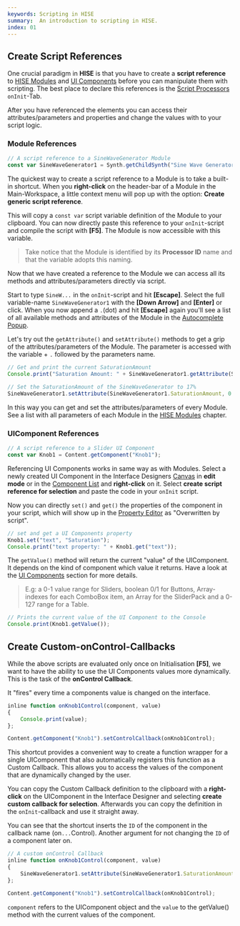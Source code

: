 ```yaml
---
keywords: Scripting in HISE
summary:  An introduction to scripting in HISE.
index: 01
---
```



## Create Script References

One crucial paradigm in **HISE** is that you have to create a **script reference** to [HISE Modules](/hise-modules) and [UI Components](/ui-components) before you can manipulate them with scripting. The best place to declare this references is the [Script Processors](/hise-modules/midi-processors/list/scriptprocessor) `onInit`-Tab.

After you have referenced the elements you can access their attributes/parameters and properties and change the values with to your script logic.  

### Module References

```javascript
// A script reference to a SineWaveGenerator Module 
const var SineWaveGenerator1 = Synth.getChildSynth("Sine Wave Generator1");
```

The quickest way to create a script reference to a Module is to take a built-in shortcut. When you **right-click** on the header-bar of a Module in the Main-Workspace, a little context menu will pop up with the option: **Create generic script reference**. 

This will copy a `const var` script variable definition of the Module to your clipboard. You can now directly paste this reference to your `onInit`-script and compile the script with **[F5]**. The Module is now accessible with this variable.

>Take notice that the Module is identified by its **Processor ID** name and that the variable adopts this naming.

Now that we have created a reference to the Module we can access all its methods and attributes/parameters directly via script. 

Start to type `SineW...` in the `onInit`-script and hit **[Escape]**. Select the full variable-name `SineWaveGenerator1` with the **[Down Arrow]** and **[Enter]** or click. When you now append a `.`(dot) and hit **[Escape]** again you'll see a list of all available methods and attributes of the Module in the [Autocomplete Popup](/working-with-hise/workspaces/scripting-workspace/code-editor#autocomplete-popup-[esc]).

Let's try out the `getAttribute()` and `setAttribute()` methods to get a grip of the attributes/parameters of the Module. The parameter is accessed with the variable + `.` followed by the parameters name. 

```javascript
// Get and print the current SaturationAmount
Console.print("Saturation Amount: " + SineWaveGenerator1.getAttribute(SineWaveGenerator1.SaturationAmount));

// Set the SaturationAmount of the SineWaveGenerator to 17%
SineWaveGenerator1.setAttribute(SineWaveGenerator1.SaturationAmount, 0.17);
```

In this way you can get and set the attributes/parameters of every Module. See a list with all parameters of each Module in the [HISE Modules](/hise-modules) chapter. 

### UIComponent References

```javascript
// A script reference to a Slider UI Component
const var Knob1 = Content.getComponent("Knob1");
```

Referencing UI Components works in same way as with Modules. Select a newly created UI Component in the Interface Designers [Canvas](/working-with-hise/workspaces/scripting-workspace/canvas#canvas) in **edit mode** or in the [Component List](/working-with-hise/workspaces/scripting-workspace/canvas#component-list) and **right-click** on it. Select **create script reference for selection** and paste the code in your `onInit` script.  

Now you can directly `set()` and `get()` the properties of the component in your script, which will show up in the [Property Editor](/working-with-hise/workspaces/scripting-workspace/canvas#property-editor) as "Overwritten by script". 

```javascript
// set and get a UI Components property
Knob1.set("text", "Saturation");
Console.print("text property: " + Knob1.get("text"));
```

The `getValue()` method will return the current "value" of the UIComponent. It depends on the kind of component which value it returns. Have a look at the [UI Components](/ui-components) section for more details.

> E.g: a 0-1 value range for Sliders, boolean 0/1 for Buttons, Array-indexes for each ComboBox item, an Array for the SliderPack and a 0-127 range for a Table.

```javascript
// Prints the current value of the UI Component to the Console
Console.print(Knob1.getValue());
```

## Create Custom-onControl-Callbacks

While the above scripts are evaluated only once on Initialisation **[F5]**, we want to have the ability to use the UI Components values more dynamically. This is the task of the **onControl Callback**.

It "fires" every time a components value is changed on the interface.

```javascript
inline function onKnob1Control(component, value)
{
	Console.print(value);
};

Content.getComponent("Knob1").setControlCallback(onKnob1Control);
```

This shortcut provides a convenient way to create a function wrapper for a single UIComponent that also automatically registers this function as a Custom Callback. This allows you to access the values of the component that are dynamically changed by the user. 

You can copy the Custom Callback definition to the clipboard with a **right-click** on the UIComponent in the Interface Designer and selecting **create custom callback for selection**. Afterwards you can copy the definition in the `onInit`-callback and use it straight away. 

You can see that the shortcut inserts the `ID` of the component in the callback name (on`...`Control). Another argument for not changing the `ID` of a component later on.  

```javascript
// A custom onControl Callback
inline function onKnob1Control(component, value)
{
    SineWaveGenerator1.setAttribute(SineWaveGenerator1.SaturationAmount, value);
};

Content.getComponent("Knob1").setControlCallback(onKnob1Control);

```

`component` refers to the UIComponent object and the `value` to the getValue() method with the current values of the component.


